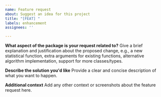 ```yaml
---
name: Feature request
about: Suggest an idea for this project
title: "[FEAT] "
labels: enhancement
assignees: ''

---
```


**What aspect of the package is your request related to?**
Give a brief explanation and justification about the proposed change, e.g., a new statistical function, extra arguments for existing functions, alternative algorithm implementation, support for more classes/types.

**Describe the solution you'd like**
Provide a clear and concise description of what you want to happen.

**Additional context**
Add any other context or screenshots about the feature request here.
